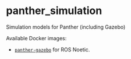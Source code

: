 # panther_simulation
Simulation models for Panther (including Gazebo)

Available Docker images:
- [`panther-gazebo`](./panther_gazebo) for ROS Noetic.
